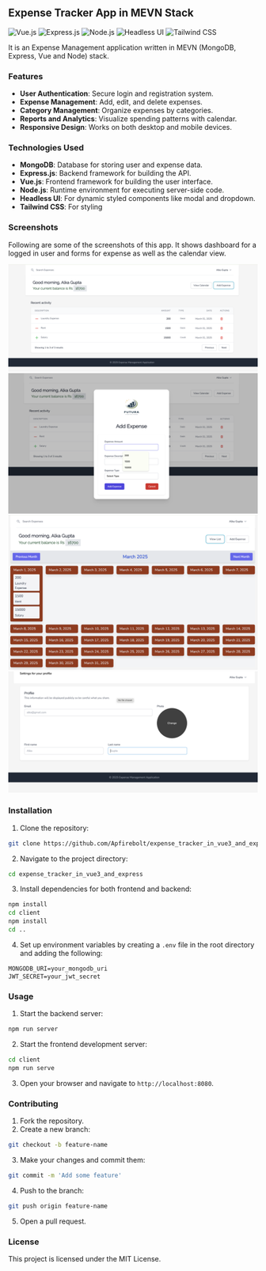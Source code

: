## Expense Tracker App in MEVN Stack

![Vue.js](https://img.shields.io/badge/Vue.js-35495E?style=for-the-badge&logo=vue.js&logoColor=4FC08D)
![Express.js](https://img.shields.io/badge/Express.js-404D59?style=for-the-badge)
![Node.js](https://img.shields.io/badge/Node.js-43853D?style=for-the-badge&logo=node.js&logoColor=white)
![Headless UI](https://img.shields.io/badge/Headless%20UI-000000?style=for-the-badge&logo=tailwindcss&logoColor=06B6D4)
![Tailwind CSS](https://img.shields.io/badge/Tailwind%20CSS-38B2AC?style=for-the-badge&logo=tailwind-css&logoColor=white)

It is an Expense Management application written in MEVN (MongoDB, Express, Vue and Node) stack.

### Features

- **User Authentication**: Secure login and registration system.
- **Expense Management**: Add, edit, and delete expenses.
- **Category Management**: Organize expenses by categories.
- **Reports and Analytics**: Visualize spending patterns with calendar.
- **Responsive Design**: Works on both desktop and mobile devices.

### Technologies Used

- **MongoDB**: Database for storing user and expense data.
- **Express.js**: Backend framework for building the API.
- **Vue.js**: Frontend framework for building the user interface.
- **Node.js**: Runtime environment for executing server-side code.
- **Headless UI**: For dynamic styled components like modal and dropdown.
- **Tailwind CSS**: For styling

### Screenshots

Following are some of the screenshots of this app. It shows dashboard for a logged in user and forms for expense as well as the calendar view.

![Dashboard](screenshots/1.png)
![Add Expense](screenshots/2.png)
![Calendar View](screenshots/3.png)
![Profile View](screenshots/4.png)

### Installation

1. Clone the repository:
  ```bash
  git clone https://github.com/Apfirebolt/expense_tracker_in_vue3_and_express
  ```
2. Navigate to the project directory:
  ```bash
  cd expense_tracker_in_vue3_and_express
  ```
3. Install dependencies for both frontend and backend:
  ```bash
  npm install
  cd client
  npm install
  cd ..
  ```
4. Set up environment variables by creating a `.env` file in the root directory and adding the following:
  ```
  MONGODB_URI=your_mongodb_uri
  JWT_SECRET=your_jwt_secret
  ```

### Usage

1. Start the backend server:
  ```bash
  npm run server
  ```
2. Start the frontend development server:
  ```bash
  cd client
  npm run serve
  ```
3. Open your browser and navigate to `http://localhost:8080`.

### Contributing

1. Fork the repository.
2. Create a new branch:
  ```bash
  git checkout -b feature-name
  ```
3. Make your changes and commit them:
  ```bash
  git commit -m 'Add some feature'
  ```
4. Push to the branch:
  ```bash
  git push origin feature-name
  ```
5. Open a pull request.

### License

This project is licensed under the MIT License.